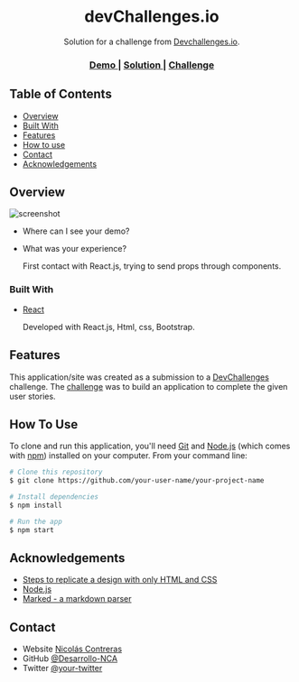 <!-- Please update value in the {}  -->

<h1 align="center">devChallenges.io</h1>

<div align="center">
   Solution for a challenge from  <a href="http://devchallenges.io" target="_blank">Devchallenges.io</a>.
</div>

<div align="center">
  <h3>
    <a href="https://devchallenges-nicolascontreras.web.app/">
      Demo
    </a>
    <span> | </span>
    <a href="https://github.com/Desarrollo-NCA/devChallenges-Frontend">
      Solution
    </a>
    <span> | </span>
    <a href="https://devchallenges.io/paths/front-end-developer">
      Challenge
    </a>
  </h3>
</div>

<!-- TABLE OF CONTENTS -->

## Table of Contents

- [Overview](#overview)
- [Built With](#built-with)
- [Features](#features)
- [How to use](#how-to-use)
- [Contact](#contact)
- [Acknowledgements](#acknowledgements)

<!-- OVERVIEW -->

## Overview

![screenshot](https://repository-images.githubusercontent.com/364750875/2b97ed80-adf2-11eb-9716-9a3fc487f771)


- Where can I see your demo?
- What was your experience?

  First contact with React.js, trying to send props through components.
  
  

### Built With

<!-- This section should list any major frameworks that you built your project using. Here are a few examples.-->

- [React](https://reactjs.org/)
  
  Developed with React.js, Html, css, Bootstrap. 

## Features

<!-- List the features of your application or follow the template. Don't share the figma file here :) -->

This application/site was created as a submission to a [DevChallenges](https://devchallenges.io/challenges) challenge. The [challenge](https://devchallenges.io/challenges/ohgVTyJCbm5OZyTB2gNY) was to build an application to complete the given user stories.

## How To Use

<!-- This is an example, please update according to your application -->

To clone and run this application, you'll need [Git](https://git-scm.com) and [Node.js](https://nodejs.org/en/download/) (which comes with [npm](http://npmjs.com)) installed on your computer. From your command line:

```bash
# Clone this repository
$ git clone https://github.com/your-user-name/your-project-name

# Install dependencies
$ npm install

# Run the app
$ npm start
```

## Acknowledgements

<!-- This section should list any articles or add-ons/plugins that helps you to complete the project. This is optional but it will help you in the future. For exmpale -->

- [Steps to replicate a design with only HTML and CSS](https://devchallenges-blogs.web.app/how-to-replicate-design/)
- [Node.js](https://nodejs.org/)
- [Marked - a markdown parser](https://github.com/chjj/marked)

## Contact

- Website [Nicolás Contreras](https://desarrollo-nca.github.io/)
- GitHub [@Desarrollo-NCA](https://github.com/Desarrollo-NCA)
- Twitter [@your-twitter](https://{twitter.com/your-username})
